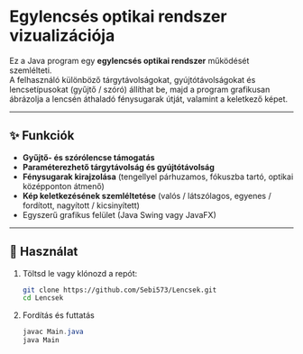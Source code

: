 # Egylencsés optikai rendszer vizualizációja

Ez a Java program egy **egylencsés optikai rendszer** működését szemlélteti.  
A felhasználó különböző tárgytávolságokat, gyújtótávolságokat és lencsetípusokat (gyűjtő / szóró) állíthat be, majd a program grafikusan ábrázolja a lencsén áthaladó fénysugarak útját, valamint a keletkező képet.  

---

## ✨ Funkciók
- **Gyűjtő- és szórólencse támogatás**  
- **Paraméterezhető tárgytávolság és gyújtótávolság**  
- **Fénysugarak kirajzolása** (tengellyel párhuzamos, fókuszba tartó, optikai középponton átmenő)  
- **Kép keletkezésének szemléltetése** (valós / látszólagos, egyenes / fordított, nagyított / kicsinyített)  
- Egyszerű grafikus felület (Java Swing vagy JavaFX)  

---

## 🚀 Használat
1. Töltsd le vagy klónozd a repót:  
   ```bash
   git clone https://github.com/Sebi573/Lencsek.git
   cd Lencsek
   ```
2. Fordítás és futtatás
   ```java
   javac Main.java
   java Main
   ```
